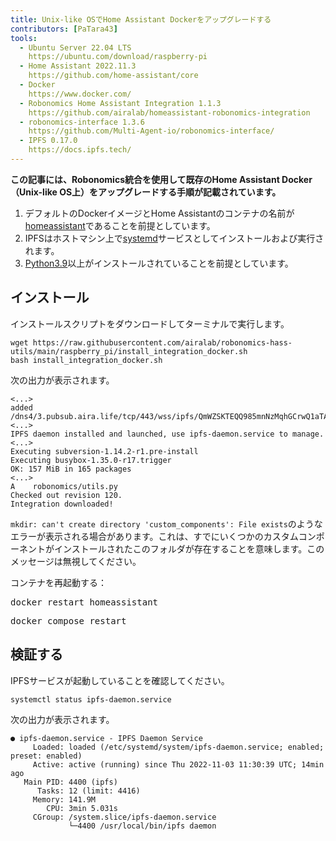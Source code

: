 ```yaml
---
title: Unix-like OSでHome Assistant Dockerをアップグレードする
contributors: [PaTara43]
tools:   
  - Ubuntu Server 22.04 LTS
    https://ubuntu.com/download/raspberry-pi
  - Home Assistant 2022.11.3
    https://github.com/home-assistant/core
  - Docker
    https://www.docker.com/
  - Robonomics Home Assistant Integration 1.1.3
    https://github.com/airalab/homeassistant-robonomics-integration
  - robonomics-interface 1.3.6
    https://github.com/Multi-Agent-io/robonomics-interface/
  - IPFS 0.17.0
    https://docs.ipfs.tech/
---
```


**この記事には、Robonomics統合を使用して既存のHome Assistant Docker（Unix-like OS上）をアップグレードする手順が記載されています。**

<robo-wiki-picture src="home-assistant/ha_docker.png" />

<robo-wiki-note type="warning" title="DISCLAIMER">

  1. デフォルトのDockerイメージとHome Assistantのコンテナの名前が<u>homeassistant</u>であることを前提としています。
  2. IPFSはホストマシン上で<u>systemd</u>サービスとしてインストールおよび実行されます。
  3. [Python3.9](https://www.python.org/downloads/)以上がインストールされていることを前提としています。

</robo-wiki-note>

## インストール

インストールスクリプトをダウンロードしてターミナルで実行します。

<code-helper additionalLine="rasppi_username@rasppi_hostname">

```shell
wget https://raw.githubusercontent.com/airalab/robonomics-hass-utils/main/raspberry_pi/install_integration_docker.sh
bash install_integration_docker.sh
```

</code-helper>

次の出力が表示されます。

<code-helper additionalLine="rasppi_username@rasppi_hostname">

```shell
<...>
added /dns4/3.pubsub.aira.life/tcp/443/wss/ipfs/QmWZSKTEQQ985mnNzMqhGCrwQ1aTA6sxVsorsycQz9cQrw
<...>
IPFS daemon installed and launched, use ipfs-daemon.service to manage.
<...>
Executing subversion-1.14.2-r1.pre-install
Executing busybox-1.35.0-r17.trigger
OK: 157 MiB in 165 packages
<...>
A    robonomics/utils.py
Checked out revision 120.
Integration downloaded!
```

</code-helper>

<robo-wiki-note type="note" title="Error: `custom_components` exists">

  `mkdir: can't create directory 'custom_components': File exists`のようなエラーが表示される場合があります。これは、すでにいくつかのカスタムコンポーネントがインストールされたこのフォルダが存在することを意味します。このメッセージは無視してください。

</robo-wiki-note>

コンテナを再起動する：

<robo-wiki-tabs>
  <robo-wiki-tab title="Docker">
    <code-helper additionalLine="rasppi_username@rasppi_hostname">
    <pre>docker restart homeassistant</pre>
    </code-helper>
  </robo-wiki-tab>
  <robo-wiki-tab title="Docker Compose">
    <code-helper additionalLine="rasppi_username@rasppi_hostname">
    <pre>docker compose restart</pre>
    </code-helper>
  </robo-wiki-tab>
</robo-wiki-tabs>


## 検証する

IPFSサービスが起動していることを確認してください。

<code-helper additionalLine="rasppi_username@rasppi_hostname">

```shell
systemctl status ipfs-daemon.service 
```

</code-helper>

次の出力が表示されます。

<code-helper additionalLine="rasppi_username@rasppi_hostname">


```
● ipfs-daemon.service - IPFS Daemon Service
     Loaded: loaded (/etc/systemd/system/ipfs-daemon.service; enabled; preset: enabled)
     Active: active (running) since Thu 2022-11-03 11:30:39 UTC; 14min ago
   Main PID: 4400 (ipfs)
      Tasks: 12 (limit: 4416)
     Memory: 141.9M
        CPU: 3min 5.031s
     CGroup: /system.slice/ipfs-daemon.service
             └─4400 /usr/local/bin/ipfs daemon
```

</code-helper>
